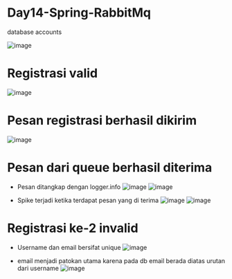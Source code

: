 # Day14-Spring-RabbitMq

database accounts

![image](https://user-images.githubusercontent.com/38674801/188281829-d967a3e1-46bc-47f4-a552-7ad0ea56c3bc.png)

# Registrasi valid

![image](https://user-images.githubusercontent.com/38674801/188280842-8c0d0657-d410-41c2-a41d-266bb856daf7.png)

# Pesan registrasi berhasil dikirim

![image](https://user-images.githubusercontent.com/38674801/188281115-d89f1954-a450-4d43-b9f7-38a5e12e38e0.png)

# Pesan dari queue berhasil diterima

  - Pesan ditangkap dengan logger.info
![image](https://user-images.githubusercontent.com/38674801/188281661-a1e45ae3-124f-4ed2-ba7d-0c21409ca711.png)
![image](https://user-images.githubusercontent.com/38674801/188281231-c67ea50c-44af-4dd7-90d4-1cc30167aa40.png)

  - Spike terjadi ketika terdapat pesan yang di terima
![image](https://user-images.githubusercontent.com/38674801/188281450-e0d3bdd2-1520-4304-ab5c-2b5640f1773b.png)
![image](https://user-images.githubusercontent.com/38674801/188281481-03da79e8-e349-4f93-bf99-de97178a1f90.png)

# Registrasi ke-2 invalid

  -  Username dan email bersifat unique
![image](https://user-images.githubusercontent.com/38674801/188281152-bff59387-31a0-4e4b-bdb7-e33f65b4d90d.png)

  - email menjadi patokan utama karena pada db email berada diatas urutan dari username
![image](https://user-images.githubusercontent.com/38674801/188281525-d2ae2afa-b4a4-431d-a940-a585e830b060.png)





